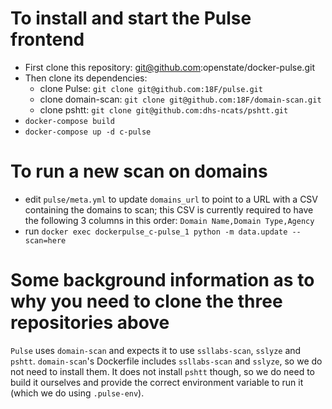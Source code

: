 # To install and start the Pulse frontend
- First clone this repository: git@github.com:openstate/docker-pulse.git
- Then clone its dependencies:
  - clone Pulse: `git clone git@github.com:18F/pulse.git`
  - clone domain-scan: `git clone git@github.com:18F/domain-scan.git`
  - clone pshtt: `git clone git@github.com:dhs-ncats/pshtt.git`
- `docker-compose build`
- `docker-compose up -d c-pulse`

# To run a new scan on domains
- edit `pulse/meta.yml` to update `domains_url` to point to a URL with a CSV containing the domains to scan; this CSV is currently required to have the following 3 columns in this order: `Domain Name,Domain Type,Agency`
- run `docker exec dockerpulse_c-pulse_1 python -m data.update --scan=here`

# Some background information as to why you need to clone the three repositories above
`Pulse` uses `domain-scan` and expects it to use `ssllabs-scan`, `sslyze` and `pshtt`. `domain-scan`'s Dockerfile includes `ssllabs-scan` and `sslyze`, so we do not need to install them. It does not install `pshtt` though, so we do need to build it ourselves and provide the correct environment variable to run it (which we do using `.pulse-env`).
